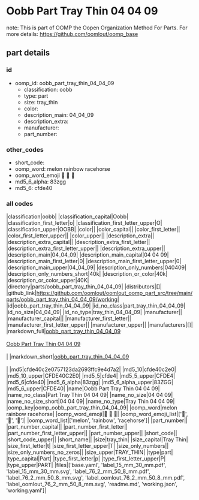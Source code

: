 # Oobb Part Tray Thin 04 04 09  

note: This is part of OOMP the Oopen Organization Method For Parts. For more details: https://github.com/oomlout/oomp_base

##  part details





### id
* oomp_id: oobb_part_tray_thin_04_04_09
  * classification: oobb
  * type: part
  * size: tray_thin
  * color: 
  * description_main: 04_04_09
  * description_extra: 
  * manufacturer: 
  * part_number: 

### other_codes
* short_code: 
* oomp_word: melon rainbow racehorse
* oomp_word_emoji :melon: :rainbow: :racehorse:
* md5_6_alpha: 83zgg
* md5_6: cfde40

### all codes 
|classification|oobb|
|classification_capital|Oobb|
|classification_first_letter|o|
|classification_first_letter_upper|O|
|classification_upper|OOBB|
|color||
|color_capital||
|color_first_letter||
|color_first_letter_upper||
|color_upper||
|description_extra||
|description_extra_capital||
|description_extra_first_letter||
|description_extra_first_letter_upper||
|description_extra_upper||
|description_main|04_04_09|
|description_main_capital|04 04 09|
|description_main_first_letter|0|
|description_main_first_letter_upper|0|
|description_main_upper|04_04_09|
|description_only_numbers|040409|
|description_only_numbers_short|40k|
|description_or_color|40k|
|description_or_color_upper|40K|
|directory|parts/oobb_part_tray_thin_04_04_09|
|distributors|[]|
|github_link|https://github.com/oomlout/oomlout_oomp_part_src/tree/main/parts/oobb_part_tray_thin_04_04_09/working|
|id|oobb_part_tray_thin_04_04_09|
|id_no_class|part_tray_thin_04_04_09|
|id_no_size|04_04_09|
|id_no_type|tray_thin_04_04_09|
|manufacturer||
|manufacturer_capital||
|manufacturer_first_letter||
|manufacturer_first_letter_upper||
|manufacturer_upper||
|manufacturers|[]|
|markdown_full|[oobb_part_tray_thin_04_04_09](https://github.com/oomlout/oomlout_oomp_part_src/tree/main/parts/oobb_part_tray_thin_04_04_09/working)<br>[](https://github.com/oomlout/oomlout_oomp_part_src/tree/main/parts/oobb_part_tray_thin_04_04_09/working)<br>[Oobb Part Tray Thin 04 04 09](https://github.com/oomlout/oomlout_oomp_part_src/tree/main/parts/oobb_part_tray_thin_04_04_09/working)<br><br>|
|markdown_short|[oobb_part_tray_thin_04_04_09](https://github.com/oomlout/oomlout_oomp_part_src/tree/main/parts/oobb_part_tray_thin_04_04_09/working)<br><br>|
|md5|cfde40c2e0757123da2693ffc9e4d7a2|
|md5_10|cfde40c2e0|
|md5_10_upper|CFDE40C2E0|
|md5_5|cfde4|
|md5_5_upper|CFDE4|
|md5_6|cfde40|
|md5_6_alpha|83zgg|
|md5_6_alpha_upper|83ZGG|
|md5_6_upper|CFDE40|
|name|Oobb Part Tray Thin 04 04 09|
|name_no_class|Part Tray Thin 04 04 09|
|name_no_size|04 04 09|
|name_no_size_short|04 04 09|
|name_no_type|Tray Thin 04 04 09|
|oomp_key|oomp_oobb_part_tray_thin_04_04_09|
|oomp_word|melon rainbow racehorse|
|oomp_word_emoji|:melon: :rainbow: :racehorse:|
|oomp_word_emoji_list|[':melon:', ':rainbow:', ':racehorse:']|
|oomp_word_list|['melon', 'rainbow', 'racehorse']|
|part_number||
|part_number_capital||
|part_number_first_letter||
|part_number_first_letter_upper||
|part_number_upper||
|short_code||
|short_code_upper||
|short_name||
|size|tray_thin|
|size_capital|Tray Thin|
|size_first_letter|t|
|size_first_letter_upper|T|
|size_only_numbers||
|size_only_numbers_no_zeros||
|size_upper|TRAY_THIN|
|type|part|
|type_capital|Part|
|type_first_letter|p|
|type_first_letter_upper|P|
|type_upper|PART|
|files|['base.yaml', 'label_15_mm_30_mm.pdf', 'label_15_mm_30_mm.svg', 'label_76_2_mm_50_8_mm.pdf', 'label_76_2_mm_50_8_mm.svg', 'label_oomlout_76_2_mm_50_8_mm.pdf', 'label_oomlout_76_2_mm_50_8_mm.svg', 'readme.md', 'working.json', 'working.yaml']|
